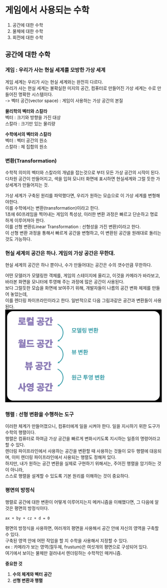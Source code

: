 <h1> 게임에서 사용되는 수학 </h1>

1. 공간에 대한 수학
2. 물체에 대한 수학
3. 회전에 대한 수학

<h2> 공간에 대한 수학 </h2>
<h3> 게임 : 우리가 사는 현실 세계를 모방한 가상 세계 </h3>

게임 세계는 우리가 사는 현실 세계와는 완전히 다르다.   
우리가 사는 현실 세계는 불확실한 미지의 공간, 
컴퓨터로 만들어진 가상 세계는 수로 만들어진 명확한 시스템이다.    
-> 벡터 공간(vector space) : 게임이 사용하는 가상 공간의 본질

__물리학의 벡터와 스칼라__   
벡터 : 크기와 방향을 가진 대상   
스칼라 : 크기만 있는 물리량

__수학에서의 벡터와 스칼라__   
벡터 : 벡터 공간의 원소   
스칼라 : 체 집합의 원소

<h3> 변환(Transformation) </h3>

수학적 의미의 벡터와 스칼라의 개념을 잡는것으로 부터 모든 가상 공간의 시작이 된다.   
다차원 공간이 만들어지고, 색을 입혀 모니터 화면에 표시하면 현실세계와 그럴 듯한 가상세계가 만들어지는 것.   

가상 세계가 구축된 원리를 파악했다면, 우리가 원하는 모습으로 이 가상 세계를 변형해야한다.   
이를 수학에서는 변환(transformation)이라고 한다.   
1초에 60프레임을 찍어내는 게임의 특성상, 이러한 변환 과정은 빠르고 단순하고 명료하게 이루어져아 한다.   
이를 선형 변환(Linear Transformation : 선형성을 가진 변환)이라고 한다.   
이 선형 변환 과정을 통해서 빠르게 공간을 변형하고, 이 변환된 공간을 원래대로 돌리는 것도 가능하다.

<h3> 현실 세계의 공간은 하나. 게임의 가상 공간은 무한대. </h3>

현실 세계의 공간은 하나 뿐이나, 수가 만들어대는 공간은 수의 갯수만큼 무한하다.   

어떤 모델러가 모델링한 객체를, 게임의 스테이지에 올리고, 이것을 카메라가 바라보고, 바라본 화면을 모니터에 투영해 주는 과정에 많은 공간이 사용된다.   
보다 그럴듯한 모습을 화면에 보여주기 위해, 개발자들이 나름의 공간 변화 체제를 만들어 놓았는데,   
이를 렌더링 파이프라인이라고 한다. 일반적으로 다음 그림과같은 공간과 변환들이 사용된다.
![img.png](img.png)

<h3> 행렬 : 선형 변환을 수행하는 도구 </h3>

이러한 체계가 만들어졌으니, 컴퓨터에게 일을 시켜야 한다. 일을 지시하기 위한 도구가 수학의 행렬이다.   
행렬은 컴퓨터로 하여금 가상 공간을 빠르게 변화시키도록 지시하는 일종의 명령어라고 할 수 있다.   
렌더링 파이프라인에서 사용하는 공간을 변환할 때 사용하는 것들이 모두 행렬에 대응되며, 이미 렌더링 파이프라인에서 사용되는 행렬도 정해져 있다.   
하지만, 내가 원하는 공간 변환을 실제로 구현하기 위해서는, 주어진 행렬을 암기하는 것이 아니라,   
스스로 행렬을 설계할 수 있도록 기본 원리를 이해하는 것이 중요하다.   

<h3> 평면의 방정식 </h3>

행렬로 공간에 대한 변환이 어떻게 이루어지는지 메커니즘을 이해했다면, 그 다음에 알 것은 평면의 방정식이다.   

    ax + by + cz + d = 0   

평면의 방정식을 사용하면, 여러개의 평면을 사용해서 공간 안에 자신의 영역을 구축할 수 있다.   
구축된 영역 안에 어떤 작업을 할 지 수학을 사용해서 지정할 수 있다.   
ex : 카메라가 보는 영역(절두체, frustum)은 여섯개의 평면으로 구성되어 있다.   
여기에서 보이는 물체만 걸러내서 렌더링하는 수학적인 매커니즘.   

__중요한 것__   
1. __수의 체계와 벡터 공간__   
2. __선형 변환과 행렬__

